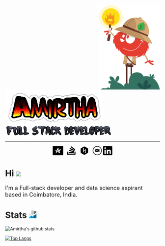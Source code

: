 <!-- https://github.com/Dev-Jeromebaek/awesome-web-styling

https://github.com/matiassingers/awesome-readme

https://gist.github.com/PurpleBooth/109311bb0361f32d87a2

https://froala.com/blog/social/how-to-get-up-to-3500-github-stars-in-one-week/

<img src="cat-explorer.svg" width="200px">

<img src="https://media.giphy.com/media/hvRJCLFzcasrR4ia7z/giphy.gif" width="30px">

 -->

<a onMouseOver="this.style.transform=(-20deg)">
<img src="cat-explorer.svg" width="200px" align="right">
</a>

<img src="comicname.png" align="center">
<img src="darkfull.png" align="center" width="350px">            

----


<p align='center'>
<a href="https://amirtha.ml"><img height="30" src="star.png"></a>&nbsp;&nbsp;
<a href="https://twitter.com/_waylonwalker"><img height="30" width="30" src="stack.png"></a>&nbsp;&nbsp;
<a href="https://www.hackerrank.com/amirtha4501?hr_r=1"><img height="30" src="hackerrank.png"></a>&nbsp;&nbsp;
<a href="mailto:amirtha4501@gmail.com"><img height="30" src="mail.png"></a>
<a href="https://www.linkedin.com/in/amirtha-easwaran-11348618a/"><img height="30" src="linkedin.png"></a>
</p>


# Hi <img src="https://media.giphy.com/media/hvRJCLFzcasrR4ia7z/giphy.gif" width="30px">

</p>
<p style="font-size: 1.3em">
    I'm a Full-stack developer and data science aspirant based in Coimbatore, India.
</p>

# Stats <img src="stats.png" width="25">

![Amirtha's github stats](https://github-readme-stats.vercel.app/api?username=amirtha4501&show_icons=true&theme=radical)

[![Top Langs](https://github-readme-stats.vercel.app/api/top-langs/?username=amirtha4501&show_icons=true&theme=radical&layout=compact)](https://github.com/anuraghazra/github-readme-stats)


<!-- [![Top Langs](https://github-readme-stats.vercel.app/api/top-langs/?username=amirtha4501&show_icons=true&theme=radical)](https://github.com/anuraghazra/github-readme-stats)

![Amirtha's github stats](https://github-readme-stats.vercel.app/api?username=amirtha4501&show_icons=true&theme=radical)
 -->
